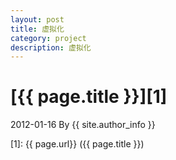 ```yaml
---
layout: post
title: 虚拟化
category: project
description: 虚拟化
---
```

# [{{ page.title }}][1]
2012-01-16 By {{ site.author_info }}


[BLACKROOM]:    http://www.blackroom.cn  "BLACKROOM"
[1]:    {{ page.url}}  ({{ page.title }})
